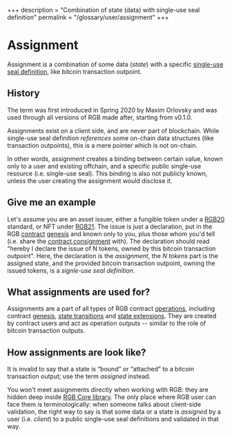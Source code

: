 +++
description = "Combination of state (data) with single-use seal definition"
permalink = "/glossary/user/assignment"
+++

# Assignment

Assignment is a combination of some data (_state_) with a specific
[single-use seal definition](single-use-seal#seal-definition), like bitcoin transaction outpoint.

<aside>
    <h2>History</h2>
    <p>The term was first introduced in Spring 2020 by Maxim Orlovsky and was used through all versions of RGB made
    after, starting from v0.1.0.</p>
</aside>

Assignments exist on a client side, and are never part of blockchain. While single-use seal definition _references_
some on-chain data structures (like transaction outpoints), this is a mere pointer which is not on-chain.

In other words, assignment creates a binding between certain value, known only to a user and existing offchain, and
a specific public single-use resource (i.e. single-use seal). This binding is also not publicly known, unless the
user creating the assignment would disclose it.


## Give me an example

Let's assume you are an asset issuer, either a fungible token under a [RGB20](rgb20) standard, or NFT under
[RGB21](rgb21). The issue is just a declaration, put in the RGB [contract](contract) [genesis](genesis) and known only
to you, plus those whom you'd tell (i.e. share the [contract consignment](consignment#contract) with). The declaration
should read "hereby I declare the issue of N tokens, owned by this bitcoin transaction outpoint". Here, the declaration
is the _assignment_, the _N tokens_ part is the assigned state, and the provided bitcoin transaction outpoint, owning
the issued tokens, is a _signle-use seal definition_.


## What assignments are used for?

Assignments are a part of all types of RGB contract [operations](operation), including contract [genesis](genesis), 
[state transitions](state-transition) and [state extensions](state-extension). They are created by contract users and
act as operation outputs -- similar to the role of bitcoin transaction outputs.


## How assignments are look like?

<aside>
    <p>It is invalid to say that a state is <q>bound</q> or <q>attached</q> to a bitcoin transaction output;
    use the term <em>assigned</em> instead.</p>
</aside>

You won't meet assignments directly when working with RGB: they are hidden deep inside [RGB Core library](rgb-libs#core).
The only place where RGB user can face them is terminologically: when someone talks about client-side validation,
the right way to say is that some data or a state is _assigned_ by a user (i.e. _client_) to a public single-use seal
definitions and validated in that way.

